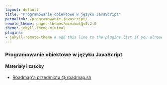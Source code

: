 ```yaml
---
layout: default
title: "Programowanie obiektowe w języku JavaScript"
permalink: /programowanie-javascript/
remote_theme: pages-themes/minimal@v0.2.0
theme: jekyll-theme-minimal
plugins:
- jekyll-remote-theme # add this line to the plugins list if you already have one
---
```


### Programowanie obiektowe w języku JavaScript

#### Materiały i zasoby

- [Roadmap'a przedmiotu @ roadmap.sh](https://roadmap.sh/r?id=65d086cccba7f7159fcdfcc3)

